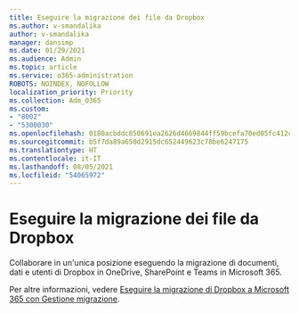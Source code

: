 ```yaml
---
title: Eseguire la migrazione dei file da Dropbox
ms.author: v-smandalika
author: v-smandalika
manager: dansimp
ms.date: 01/29/2021
ms.audience: Admin
ms.topic: article
ms.service: o365-administration
ROBOTS: NOINDEX, NOFOLLOW
localization_priority: Priority
ms.collection: Adm_O365
ms.custom:
- "8002"
- "5300030"
ms.openlocfilehash: 0180acbddc850691ea2626d4669844ff59bcefa70ed05fc412c3680cc179f22f
ms.sourcegitcommit: b5f7da89a650d2915dc652449623c78be6247175
ms.translationtype: HT
ms.contentlocale: it-IT
ms.lasthandoff: 08/05/2021
ms.locfileid: "54065972"
---
```

# <a name="migrate-files-from-dropbox"></a>Eseguire la migrazione dei file da Dropbox

Collaborare in un'unica posizione eseguendo la migrazione di documenti, dati e utenti di Dropbox in OneDrive, SharePoint e Teams in Microsoft 365.

Per altre informazioni, vedere [Eseguire la migrazione di Dropbox a Microsoft 365 con Gestione migrazione](/sharepointmigration/mm-dropbox-overview).

